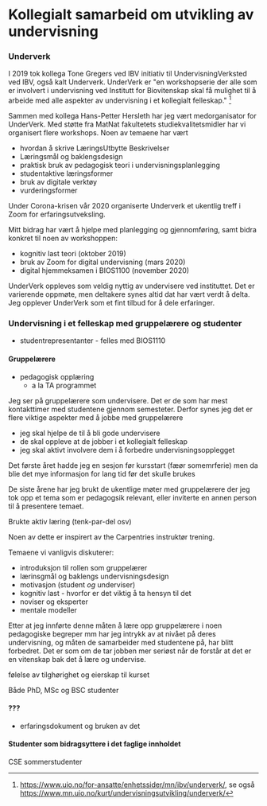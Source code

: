 # Kollegialt samarbeid om utvikling av undervisning

### Underverk

I 2019 tok kollega Tone Gregers ved IBV initiativ til UndervisningVerksted ved IBV,
også kalt Underverk. UnderVerk er
"en workshopserie der alle som er involvert i undervisning
ved Institutt for Biovitenskap skal få mulighet til å arbeide med
alle aspekter av undervisning i et kollegialt felleskap." [^underverk-urls]

Sammen med kollega Hans-Petter Hersleth har jeg vært medorganisator for UnderVerk.
Med støtte fra MatNat fakultetets studiekvalitetsmidler har vi organisert
flere workshops.
Noen av temaene har vært

* hvordan å skrive LæringsUtbytte Beskrivelser
* Læringsmål og baklengsdesign
* praktisk bruk av pedagogisk teori i undervisningsplanlegging
* studentaktive læringsformer
* bruk av digitale verktøy
* vurderingsformer

Under Corona-krisen vår 2020 organiserte Underverk et ukentlig treff i Zoom
for erfaringsutveksling.

Mitt bidrag har vært å hjelpe med planlegging og gjennomføring,
samt bidra konkret til noen av workshoppen:

* kognitiv last teori (oktober 2019)
* bruk av Zoom for digital undervisning (mars 2020)
* digital hjemmeksamen i BIOS1100 (november 2020)

UnderVerk oppleves som veldig nyttig av undervisere ved instituttet.
Det er varierende oppmøte, men deltakere synes altid dat har vært verdt å delta.
Jeg opplever UnderVerk som et fint tilbud for å dele erfaringer.

### Undervisning i et felleskap med gruppelærere og studenter

* studentrepresentanter - felles med BIOS1110

#### Gruppelærere

* pedagogisk opplæring
  * a la TA programmet


Jeg ser på gruppelærere som undervisere.
Det er de som har mest kontakttimer med studentene gjennom semesteter.
Derfor synes jeg det er flere viktige aspekter med å jobbe med gruppelærere

* jeg skal hjelpe de til å bli gode undervisere
* de skal oppleve at de jobber i et kollegialt felleskap
* jeg skal aktivt involvere dem i å forbedre undervisningsopplegget

Det første året hadde jeg en sesjon før kursstart (fæør somemrferie)
men da blie det mye informasjon for lang tid før det skulle brukes

De siste årene har jeg brukt de ukentlige møter med gruppelærere
der jeg tok opp et tema som er pedagogsik relevant,
eller inviterte en annen person til å presentere temaet.

Brukte aktiv læring (tenk-par-del osv)

Noen av dette er inspirert av the Carpentries instruktør trening.

Temaene vi vanligvis diskuterer:

* introduksjon til rollen som gruppelærer
* lærinsgmål og baklengs undervisningsdesign
* motivasjon (student *og* underviser)
* kognitiv last - hvorfor er det viktig å ta hensyn til det
* noviser og eksperter
* mentale modeller

Etter at jeg innførte denne måten å lære opp gruppelærere
i noen pedagogiske begreper mm har jeg intrykk av at nivået på deres undervisning,
og måten de samarbeider med studentene på, har blitt forbedret.
Det er som om de tar jobben mer seriøst når de forstår at det er en vitenskap
bak det å lære og undervise.

følelse av tilghørighet og eierskap til kurset

Både PhD, MSc og BSC studenter

#### ???

* erfaringsdokument og bruken av det

#### Studenter som bidragsyttere i det faglige innholdet

CSE sommerstudenter

[^underverk-urls]: <https://www.uio.no/for-ansatte/enhetssider/mn/ibv/underverk/>,
se også <https://www.mn.uio.no/kurt/undervisningsutvikling/underverk/>


